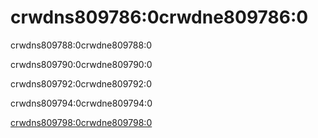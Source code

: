 # crwdns809786:0crwdne809786:0

<p class="description">crwdns809788:0crwdne809788:0</p>

crwdns809790:0crwdne809790:0

crwdns809792:0crwdne809792:0

crwdns809794:0crwdne809794:0

[crwdns809798:0crwdne809798:0](crwdns809796:0crwdne809796:0)